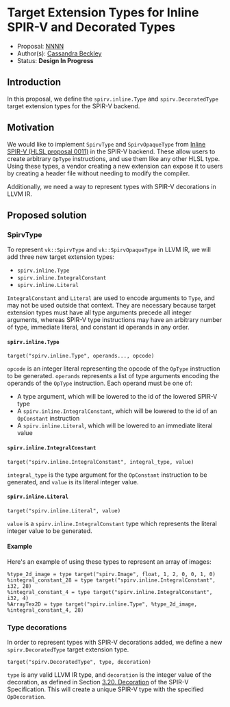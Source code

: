 <!-- {% raw %} -->

# Target Extension Types for Inline SPIR-V and Decorated Types

* Proposal: [NNNN](NNNN-filename.md)
* Author(s): [Cassandra Beckley](https://github.com/cassiebeckley)
* Status: **Design In Progress**

## Introduction

In this proposal, we define the `spirv.inline.Type` and `spirv.DecoratedType`
target extension types for the SPIR-V backend.

## Motivation

We would like to implement `SpirvType` and `SpirvOpaqueType` from [Inline
SPIR-V (HLSL proposal 0011)](https://github.com/microsoft/hlsl-specs/blob/main/proposals/0011-inline-spirv.md#types)
in the SPIR-V backend. These allow users to create arbitrary `OpType`
instructions, and use them like any other HLSL type. Using these types, a
vendor creating a new extension can expose it to users by creating a header
file without needing to modify the compiler.

Additionally, we need a way to represent types with SPIR-V decorations in LLVM
IR.

## Proposed solution

### SpirvType

To represent `vk::SpirvType` and `vk::SpirvOpaqueType` in LLVM IR, we will add
three new target extension types:

* `spirv.inline.Type`
* `spirv.inline.IntegralConstant`
* `spirv.inline.Literal`

`IntegralConstant` and `Literal` are used to encode arguments to `Type`, and
may not be used outside that context. They are necessary because target
extension types must have all type arguments precede all integer arguments,
whereas SPIR-V type instructions may have an arbitrary number of type,
immediate literal, and constant id operands in any order.

#### `spirv.inline.Type`

```
target("spirv.inline.Type", operands..., opcode)
```

`opcode` is an integer literal representing the opcode of the `OpType`
instruction to be generated. `operands` represents a list of type arguments
encoding the operands of the `OpType` instruction. Each operand must be one of:

* A type argument, which will be lowered to the id of the lowered SPIR-V type
* A `spirv.inline.IntegralConstant`, which will be lowered to the id of an
  `OpConstant` instruction
* A `spirv.inline.Literal`, which will be lowered to an immediate literal value

#### `spirv.inline.IntegralConstant`

```
target("spirv.inline.IntegralConstant", integral_type, value)
```

`integral_type` is the type argument for the `OpConstant` instruction to be
generated, and `value` is its literal integer value.

#### `spirv.inline.Literal`

```
target("spirv.inline.Literal", value)
```

`value` is a `spirv.inline.IntegralConstant` type which represents the literal
integer value to be generated.

#### Example

Here's an example of using these types to represent an array of images:

```
%type_2d_image = type target("spirv.Image", float, 1, 2, 0, 0, 1, 0)
%integral_constant_28 = type target("spirv.inline.IntegralConstant", i32, 28)
%integral_constant_4 = type target("spirv.inline.IntegralConstant", i32, 4)
%ArrayTex2D = type target("spirv.inline.Type", %type_2d_image, %integral_constant_4, 28)
```

### Type decorations

In order to represent types with SPIR-V decorations added, we define a new
`spirv.DecoratedType` target extension type.

```
target("spirv.DecoratedType", type, decoration)
```

`type` is any valid LLVM IR type, and `decoration` is the integer value of the
decoration, as defined in Section [3.20. Decoration](https://registry.khronos.org/SPIR-V/specs/unified1/SPIRV.html#_decoration)
of the SPIR-V Specification. This will create a unique SPIR-V type with the
specified `OpDecoration`.

<!--
## Detailed design

_The detailed design is not required until the feature is under review._

This section should grow into a full specification that will provide enough
information for someone who isn't the proposal author to implement the feature.
It should also serve as the basis for documentation for the feature. Each
feature will need different levels of detail here, but some common things to
think through are:

* Is there any potential for changed behavior?
* Will this expose new interfaces that will have support burden?
* How will this proposal be tested?
* Does this require additional hardware/software/human resources?
* What documentation should be updated or authored?

## Alternatives considered (Optional)

If alternative solutions were considered, please provide a brief overview. This
section can also be populated based on conversations that occur during
reviewing.

## Acknowledgments (Optional)

Take a moment to acknowledge the contributions of people other than the author
and sponsor.
-->

<!-- {% endraw %} -->
